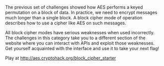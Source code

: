  The previous set of challenges showed how AES performs a keyed permutation on a block of data. In practice, we need to encrypt messages much longer than a single block. A block cipher mode of operation describes how to use a cipher like AES on such messages.

All block cipher modes have serious weaknesses when used incorrectly. The challenges in this category take you to a different section of the website where you can interact with APIs and exploit those weaknesses. Get yourself acquainted with the interface and use it to take your next flag!

Play at http://aes.cryptohack.org/block_cipher_starter
